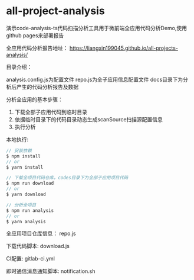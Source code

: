 # all-project-analysis
演示code-analysis-ts代码扫描分析工具用于微前端全应用代码分析Demo,使用github pages来部署报告

全应用代码分析报告地址： https://liangxin199045.github.io/all-projects-analysis/

目录介绍：

analysis.config.js为配置文件
repo.js为全子应用信息配置文件
docs目录下为分析后产生的代码分析报告及数据

分析全应用的基本步骤：
1. 下载全部子应用代码到临时目录
2. 依据临时目录下的代码目录动态生成scanSource扫描源配置信息
3. 执行分析

本地执行:
```javascript
// 安装依赖
$ npm install 
// or 
$ yarn install

// 下载全项目代码仓库，codes目录下为全部子应用项目代码
$ npm run download 
// or 
$ yarn download

// 分析全项目
$ npm run analysis 
// or 
$ yarn analysis
```
全应用项目仓库信息：
repo.js

下载代码脚本:
download.js

CI配置:
gitlab-ci.yml

即时通信消息通知脚本:
notification.sh
